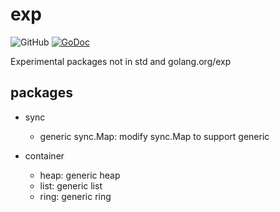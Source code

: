 # exp

![GitHub](https://img.shields.io/github/license/smallnest/exp) [![GoDoc](https://godoc.org/github.com/smallnest/exp?status.png)](http://godoc.org/github.com/smallnest/exp)  



Experimental packages not in std and golang.org/exp


## packages

- sync
  - generic sync.Map: modify sync.Map to support generic

- container
  - heap: generic heap
  - list: generic list
  - ring: generic ring